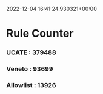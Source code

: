 2022-12-04 16:41:24.930321+00:00
# Rule Counter 
 ### UCATE : 379488

 ### Veneto : 93699

 ### Allowlist : 13926